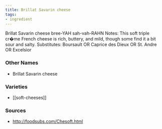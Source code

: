 ```yaml
---
title: Brillat Savarin cheese
tags:
- ingredient
---
```

Brillat Savarin cheese bree-YAH sah-vah-RAHN Notes: This soft triple cr�me French cheese is rich, buttery, and mild, though some find it a bit sour and salty. Substitutes: Boursault OR Caprice des Dieux OR St. Andre OR Excelsior

### Other Names

* Brillat Savarin cheese

### Varieties

* [[soft-cheeses]]

### Sources
* http://foodsubs.com/Chesoft.html
